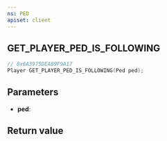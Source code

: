 ```yaml
---
ns: PED
apiset: client
---
```

## GET_PLAYER_PED_IS_FOLLOWING

```c
// 0x6A3975DEA89F9A17
Player GET_PLAYER_PED_IS_FOLLOWING(Ped ped);
```


## Parameters
* **ped**:

## Return value

